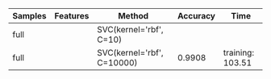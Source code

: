 | Samples | Features |           Method           | Accuracy |       Time       |
|---------|----------|----------------------------|----------|------------------|
| full    |          | SVC(kernel='rbf', C=10)    |          |                  |
| full    |          | SVC(kernel='rbf', C=10000) |   0.9908 | training: 103.51 |




